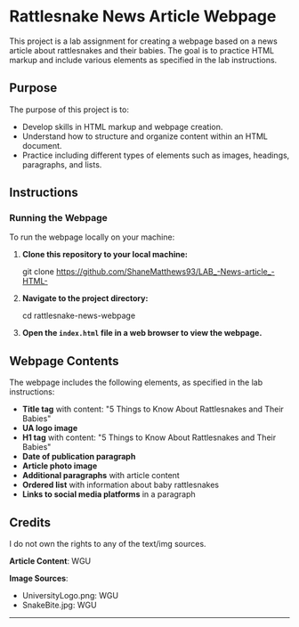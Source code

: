 # Rattlesnake News Article Webpage

This project is a lab assignment for creating a webpage based on a news article about rattlesnakes and their babies. The goal is to practice HTML markup and include various elements as specified in the lab instructions.

## Purpose

The purpose of this project is to:

- Develop skills in HTML markup and webpage creation.
- Understand how to structure and organize content within an HTML document.
- Practice including different types of elements such as images, headings, paragraphs, and lists.

## Instructions

### Running the Webpage

To run the webpage locally on your machine:

1. **Clone this repository to your local machine:**
   
   git clone https://github.com/ShaneMatthews93/LAB_-News-article_-HTML-
  

2. **Navigate to the project directory:**
   
   cd rattlesnake-news-webpage
   

3. **Open the `index.html` file in a web browser to view the webpage.**

## Webpage Contents

The webpage includes the following elements, as specified in the lab instructions:

- **Title tag** with content: "5 Things to Know About Rattlesnakes and Their Babies"
- **UA logo image**
- **H1 tag** with content: "5 Things to Know About Rattlesnakes and Their Babies"
- **Date of publication paragraph**
- **Article photo image**
- **Additional paragraphs** with article content
- **Ordered list** with information about baby rattlesnakes
- **Links to social media platforms** in a paragraph

## Credits

I do not own the rights to any of the text/img sources.

**Article Content**: WGU

**Image Sources**:
- UniversityLogo.png: WGU
- SnakeBite.jpg: WGU

---
